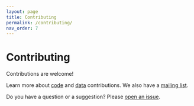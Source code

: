 ```yaml
---
layout: page
title: Contributing
permalink: /contributing/
nav_order: 7
---
```

# Contributing

Contributions are welcome! 

Learn more about [code](https://github.com/google/osv.dev/blob/master/CONTRIBUTING.md#contributing-code) and [data](https://github.com/google/osv.dev/blob/master/CONTRIBUTING.md#contributing-data) contributions. 
We also have a [mailing list](https://groups.google.com/g/osv-discuss). 

Do you have a question or a suggestion? Please [open an issue](https://github.com/google/osv.dev/issues). 